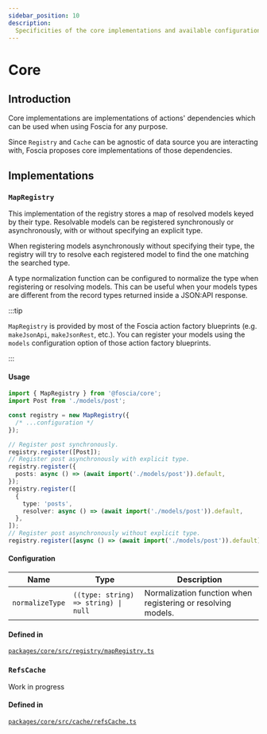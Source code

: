 ```yaml
---
sidebar_position: 10
description:
  Specificities of the core implementations and available configuration.
---
```


# Core

## Introduction

Core implementations are implementations of actions' dependencies which can be
used when using Foscia for any purpose.

Since `Registry` and `Cache` can be agnostic of data source you are interacting
with, Foscia proposes core implementations of those dependencies.

## Implementations

### `MapRegistry`

This implementation of the registry stores a map of resolved models keyed by
their type. Resolvable models can be registered synchronously or asynchronously,
with or without specifying an explicit type.

When registering models asynchronously without specifying their type, the
registry will try to resolve each registered model to find the one matching the
searched type.

A type normalization function can be configured to normalize the type when
registering or resolving models. This can be useful when your models types are
different from the record types returned inside a JSON:API response.

:::tip

`MapRegistry` is provided by most of the Foscia action factory blueprints (e.g.
`makeJsonApi`, `makeJsonRest`, etc.). You can register your models using the
`models` configuration option of those action factory blueprints.

:::

#### Usage

```typescript
import { MapRegistry } from '@foscia/core';
import Post from './models/post';

const registry = new MapRegistry({
  /* ...configuration */
});

// Register post synchronously.
registry.register([Post]);
// Register post asynchronously with explicit type.
registry.register({
  posts: async () => (await import('./models/post')).default,
});
registry.register([
  {
    type: 'posts',
    resolver: async () => (await import('./models/post')).default,
  },
]);
// Register post asynchronously without explicit type.
registry.register([async () => (await import('./models/post')).default]);
```

#### Configuration

| Name            | Type                                                | Description                                                  |
| --------------- | --------------------------------------------------- | ------------------------------------------------------------ |
| `normalizeType` | <code>((type: string) => string) &vert; null</code> | Normalization function when registering or resolving models. |

#### Defined in

[`packages/core/src/registry/mapRegistry.ts`](https://github.com/foscia-dev/foscia/blob/main/packages/core/src/registry/mapRegistry.ts)

### `RefsCache`

<span className="chip chip--primary">Work in progress</span>

#### Defined in

[`packages/core/src/cache/refsCache.ts`](https://github.com/foscia-dev/foscia/blob/main/packages/core/src/cache/refsCache.ts)
